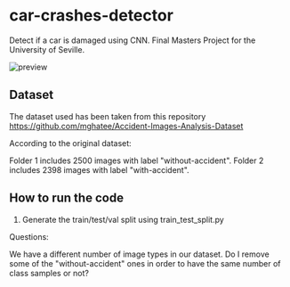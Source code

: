 # car-crashes-detector
 Detect if a car is damaged using CNN. Final Masters Project for the University of Seville.  

![preview](https://github.com/jadvani/car-crashes-detector/blob/master/preview.jpg)

## Dataset

The dataset used has been taken from this repository https://github.com/mghatee/Accident-Images-Analysis-Dataset
<br>

According to the original dataset:

Folder 1 includes 2500 images with label "without-accident".
Folder 2 includes 2398 images with label "with-accident".

## How to run the code

1. Generate the train/test/val split using train_test_split.py

Questions:

We have a different number of image types in our dataset. Do I remove some of the "without-accident" ones in order to have the same number of class samples or not?

